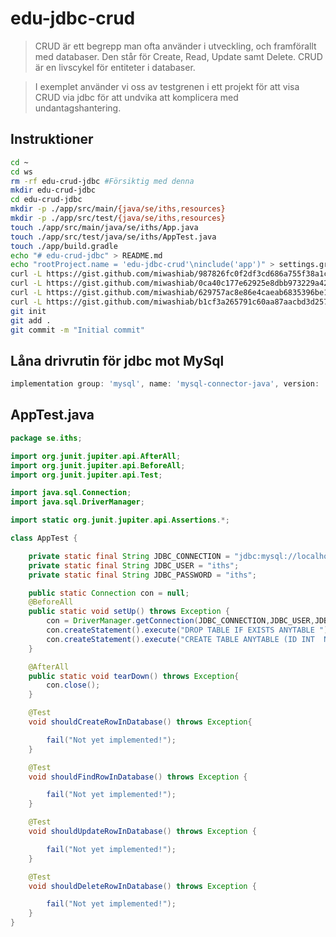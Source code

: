 # edu-jdbc-crud

> CRUD är ett begrepp man ofta använder i utveckling, och framförallt med databaser. Den står för Create, Read, Update samt Delete. CRUD är en livscykel för entiteter i databaser.

> I exemplet använder vi oss av testgrenen i ett projekt för att visa CRUD via jdbc för att undvika att komplicera med undantagshantering.

## Instruktioner

```bash
cd ~
cd ws
rm -rf edu-crud-jdbc #Försiktig med denna
mkdir edu-crud-jdbc
cd edu-crud-jdbc
mkdir -p ./app/src/main/{java/se/iths,resources}
mkdir -p ./app/src/test/{java/se/iths,resources}
touch ./app/src/main/java/se/iths/App.java
touch ./app/src/test/java/se/iths/AppTest.java
touch ./app/build.gradle
echo "# edu-crud-jdbc" > README.md
echo "rootProject.name = 'edu-jdbc-crud'\ninclude('app')" > settings.gradle
curl -L https://gist.github.com/miwashiab/987826fc0f2df3cd686a755f38a1c504/raw/build.gradle -o ./app/build.gradle
curl -L https://gist.github.com/miwashiab/0ca40c177e62925e8dbb973229a4299d/raw/AppTest.java -o ./app/src/test/java/se/iths/AppTest.java
curl -L https://gist.github.com/miwashiab/629757ac8e86e4caeab6835396be159b/raw/App.java -o ./app/src/main/java/se/iths/App.java
curl -L https://gist.github.com/miwashiab/b1cf3a265791c60aa87aacbd3d257bff/raw/.gitignore -o .gitignore
git init
git add .
git commit -m "Initial commit"
```

## Låna drivrutin för jdbc mot MySql

```groovy
implementation group: 'mysql', name: 'mysql-connector-java', version: '8.0.30'
```

## AppTest.java

```java
package se.iths;

import org.junit.jupiter.api.AfterAll;
import org.junit.jupiter.api.BeforeAll;
import org.junit.jupiter.api.Test;

import java.sql.Connection;
import java.sql.DriverManager;

import static org.junit.jupiter.api.Assertions.*;

class AppTest {

    private static final String JDBC_CONNECTION = "jdbc:mysql://localhost:3306/iths";
    private static final String JDBC_USER = "iths";
    private static final String JDBC_PASSWORD = "iths";

    public static Connection con = null;
    @BeforeAll
    public static void setUp() throws Exception {
        con = DriverManager.getConnection(JDBC_CONNECTION,JDBC_USER,JDBC_PASSWORD);
        con.createStatement().execute("DROP TABLE IF EXISTS ANYTABLE ");
        con.createStatement().execute("CREATE TABLE ANYTABLE (ID INT  NOT NULL AUTO_INCREMENT, NAME VARCHAR(255), PRIMARY KEY (ID))");
    }

    @AfterAll
    public static void tearDown() throws Exception{
        con.close();
    }

    @Test
    void shouldCreateRowInDatabase() throws Exception{

        fail("Not yet implemented!");
    }

    @Test
    void shouldFindRowInDatabase() throws Exception {

        fail("Not yet implemented!");
    }

    @Test
    void shouldUpdateRowInDatabase() throws Exception {

        fail("Not yet implemented!");
    }

    @Test
    void shouldDeleteRowInDatabase() throws Exception {

        fail("Not yet implemented!");
    }
}
```

